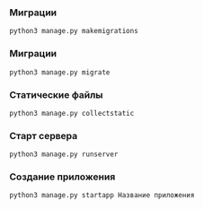 ### Миграции
    python3 manage.py makemigrations

### Миграции
    python3 manage.py migrate
    
### Статические файлы
    python3 manage.py collectstatic

### Старт сервера
    python3 manage.py runserver

### Создание приложения
    python3 manage.py startapp Название приложения